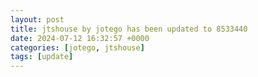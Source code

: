 ```yaml
---
layout: post
title: jtshouse by jotego has been updated to 8533440
date: 2024-07-12 16:32:57 +0000
categories: [jotego, jtshouse]
tags: [update]
---
```


